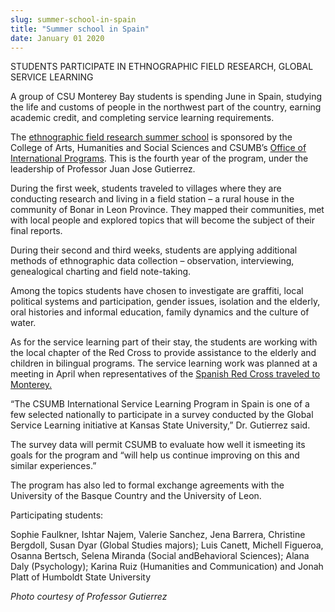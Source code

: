 ```yaml
---
slug: summer-school-in-spain
title: "Summer school in Spain"
date: January 01 2020
---
```


<p>STUDENTS PARTICIPATE IN ETHNOGRAPHIC FIELD RESEARCH, GLOBAL SERVICE LEARNING</p><p>A group of CSU Monterey Bay students is spending June in Spain, studying the life and customs of people in the northwest part of the country, earning academic credit, and completing service learning requirements.
</p><p>The <a href="https://csumb.edu/educationabroad/csumb&#45;faculty&#45;led&#45;program&#45;le%C3%B3n&#45;summer?_search=Leon%2C+Spain">ethnographic field research summer school</a> is sponsored by the College of Arts, Humanities and Social Sciences and CSUMB’s <a href="https://csumb.edu/educationabroad">Office of International Programs</a>. This is the fourth year of the program, under the leadership of Professor Juan Jose Gutierrez.
</p><p>During the first week, students traveled to villages where they are conducting research and living in a field station – a rural house in the community of Bonar in Leon Province. They mapped their communities, met with local people and explored topics that will become the subject of their final reports.

During their second and third weeks, students are applying additional methods of ethnographic data collection – observation, interviewing, genealogical charting and field note&#45;taking.
</p><p>Among the topics students have chosen to investigate are graffiti, local political systems and participation, gender issues, isolation and the elderly, oral histories and informal education, family dynamics and the culture of water.
</p><p>As for the service learning part of their stay, the students are working with the local chapter of the Red Cross to provide assistance to the elderly and children in bilingual programs. The service learning work was planned at a meeting in April when representatives of the <a href="https://csumb.edu/news/international&#45;service&#45;learning&#45;focus&#45;workshop?_search=Red+Cross+and+Spain">Spanish Red Cross traveled to Monterey.</a>
</p><p>“The CSUMB International Service Learning Program in Spain is one of a few selected nationally to participate in a survey conducted by the Global Service Learning initiative at Kansas State University,” Dr. Gutierrez said.
</p><p>The survey data will permit CSUMB to evaluate how well it ismeeting its goals for the program and “will help us continue improving on this and similar experiences.”
</p><p>The program has also led to formal exchange agreements with the University of the Basque Country and the University of Leon.
</p><p>Participating students:
</p><p>Sophie Faulkner, Ishtar Najem, Valerie Sanchez, Jena Barrera, Christine Bergdoll, Susan Dyar &#40;Global Studies majors&#41;; Luis Canett, Michell Figueroa, Osanna Bertsch, Selena Miranda &#40;Social andBehavioral Sciences&#41;; Alana Daly &#40;Psychology&#41;; Karina Ruiz &#40;Humanities and Communication&#41; and Jonah Platt of Humboldt State University
</p><p><em>Photo courtesy of Professor Gutierrez</em>
</p>
